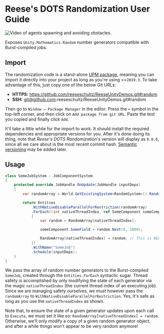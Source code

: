 # Reese's DOTS Randomization User Guide

![Video of agents spawning and avoiding obstacles.](/Gifs/nav-performance-demo.gif)

Exposes `Unity.Mathematics.Random` number generators compatible with Burst-compiled jobs.

## Import

The randomization code is a stand-alone [UPM package](https://docs.unity3d.com/Manual/Packages.html), meaning you can import it directly into your project as long as you're using >=`2019.3`. To take advantage of this, just copy one of the below Git URLs:

* **HTTPS:** https://github.com/reeseschultz/ReeseUnityDemos.git#random
* **SSH:** git@github.com:reeseschultz/ReeseUnityDemos.git#random

Then go to `Window ⇒ Package Manager` in the editor. Press the `+` symbol in the top-left corner, and then click on `Add package from git URL`. Paste the text you copied and finally click `Add`.

It'll take a little while for the import to work. It should install the required dependencies and appropriate versions for you. After it's done doing its thing, note that *Reese's DOTS Randomization*'s version will display as `0.0.0`, since all we care about is the most recent commit hash. [Semantic versioning](https://semver.org/) may be added later.

## Usage

```csharp
class SomeJobSystem : JobComponentSystem
{
    protected override JobHandle OnUpdate(JobHandle inputDeps)
    {
        var randomArray = World.GetExistingSystem<RandomSystem>().RandomArray;

        return Entities
            .WithNativeDisableParallelForRestriction(randomArray)
            .ForEach((int nativeThreadIndex, ref SomeComponent someComponent) =>
            {
                var random = RandomArray[nativeThreadIndex];

                someComponent.SomeField = random.Next(0, 1000);

                RandomArray[nativeThreadIndex] = random; // This is NECESSARY.
            })
            .WithName("SomeJob")
            .Schedule(inputDeps);
    }
}
```

We pass the array of random number generators to the Burst-compiled `SomeJob`, created through the `Entities.ForEach` syntactic sugar. Thread safety is accomplished by only modifying the state of each generator via the magic `nativeThreadIndex` (the current thread index of an executing job). Since we are managing safety ourselves, we must however pass the `randomArray` to `WithNativeDisableParallelForRestriction`. Yes, it's safe as long as you use the `nativeThreadIndex` as shown.

Note that, to ensure the state of a given generator updates upon each call to `Execute`, we must set it like so: `RandomArray[nativeThreadIndex] = random`. Otherwise, we'll only modify a copy of a given random generator object, and after a while things won't appear to be very random anymore!
